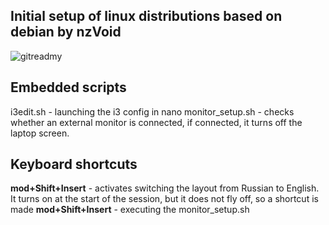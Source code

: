 ## Initial setup of linux distributions based on debian by nzVoid
![gitreadmy](https://user-images.githubusercontent.com/38352825/164705075-3fcc1360-d6c4-49f2-a82a-7deac5ba2f2f.png)

## Embedded scripts
i3edit.sh - launching the i3 config in nano
monitor_setup.sh - checks whether an external monitor is connected, if connected, it turns off the laptop screen.

## Keyboard shortcuts
**mod+Shift+Insert** - activates switching the layout from Russian to English. It turns on at the start of the session, but it does not fly off, so a shortcut is made
**mod+Shift+Insert** - executing the monitor_setup.sh


